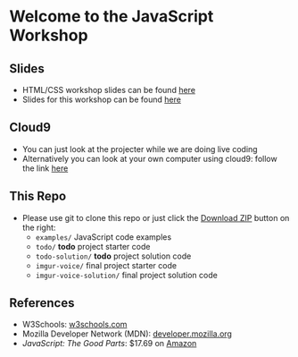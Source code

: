 Welcome to the JavaScript Workshop
==================================

## Slides ##

+ HTML/CSS workshop slides can be found [here](https://docs.google.com/presentation/d/1eOFjNNqW1eT8KsMtVej-3Z_SAeNdvm39lXawj2jfqZM/edit#slide=id.gbb3433bc3_1_7)
+ Slides for this workshop can be found [here](https://docs.google.com/presentation/d/1rf9F-waNPT0V0ntWZXqtapn7_077GMi1nZ293uOpZXo/edit?usp=sharing)


## Cloud9 ##
+ You can just look at the projecter while we are doing live coding
+ Alternatively you can look at your own computer using cloud9: follow the link [here](???)


## This Repo ##

+ Please use git to clone this repo or just click the [Download ZIP](https://github.com/TakLee96/js-workshop/archive/master.zip) button on the right:
	- `examples/` JavaScript code examples
	- `todo/` **todo** project starter code 
	- `todo-solution/` **todo** project solution code
	- `imgur-voice/` final project starter code
	- `imgur-voice-solution/` final project solution code


## References ##

+ W3Schools: [w3schools.com](http://www.w3schools.com/)
+ Mozilla Developer Network (MDN): [developer.mozilla.org](https://developer.mozilla.org/en-US/)
+ *JavaScript: The Good Parts*: $17.69 on [Amazon](http://www.amazon.com/JavaScript-Good-Parts-Douglas-Crockford/dp/0596517742)
